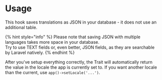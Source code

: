# Usage

This hook saves translations as JSON in your database - it does not use an additional table.

{% hint style="info" %}
Please note that saving JSON with multiple languages takes more space in your database.  
Try to use TEXT fields or, even better, JSON fields, as they are searchable by Laravel natively.
{% endhint %}

After you've setup everything correctly, the Trait will automatically return the value in the locale the app is currently set to. If you want another locale than the current, use `app()->setLocale('...')`.

